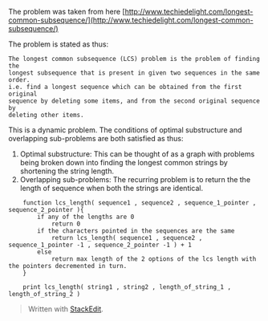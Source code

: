 The problem was taken from here [http://www.techiedelight.com/longest-common-subsequence/](http://www.techiedelight.com/longest-common-subsequence/)

The problem is stated as thus:  

    The longest common subsequence (LCS) problem is the problem of finding the  
    longest subsequence that is present in given two sequences in the same order.  
    i.e. find a longest sequence which can be obtained from the first original  
    sequence by deleting some items, and from the second original sequence by  
    deleting other items.

This is a dynamic problem. The conditions of optimal substructure and overlapping sub-problems are both satisfied as thus:
1. Optimal substructure: This can be thought of as a graph with problems being broken down into finding the longest common strings by shortening the string length.
2. Overlapping sub-problems: The recurring problem is to return the the length of sequence when both the strings are identical.     
```
    function lcs_length( sequence1 , sequence2 , sequence_1_pointer , sequence_2_pointer ){  
	    if any of the lengths are 0
		    return 0
	    if the characters pointed in the sequences are the same
		    return lcs_length( sequence1 , sequence2 , sequence_1_pointer -1 , sequence_2_pointer -1 ) + 1
	    else 
		    return max length of the 2 options of the lcs length with the pointers decremented in turn.
    }  

    print lcs_length( string1 , string2 , length_of_string_1 , length_of_string_2 )
 ```
> Written with [StackEdit](https://stackedit.io/).
<!--stackedit_data:
eyJoaXN0b3J5IjpbNjI5OTczMTAwLC05OTAxOTg4MTUsMjkzND
E4ODI3XX0=
-->